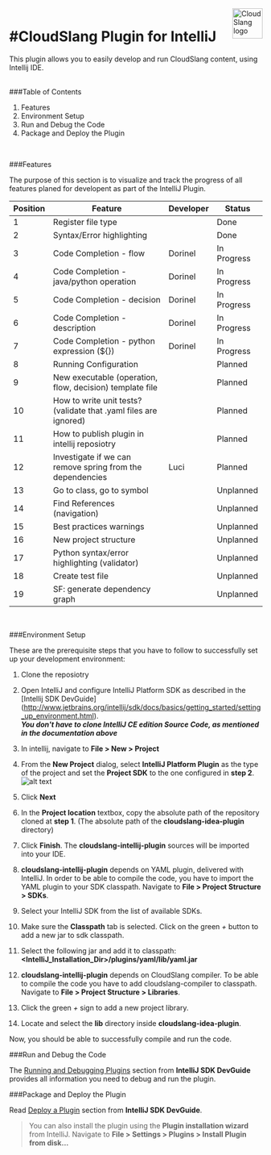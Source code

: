 <a href="http://cloudslang.io/">
    <img src="https://camo.githubusercontent.com/ece898cfb3a9cc55353e7ab5d9014cc314af0234/687474703a2f2f692e696d6775722e636f6d2f696849353630562e706e67" alt="CloudSlang logo" title="CloudSlang" align="right" height="60" />
</a>

#CloudSlang Plugin for IntelliJ  
================================
  
This plugin allows you to easily develop and run CloudSlang content, using Intellij IDE.  
<br />

###Table of Contents

1. Features
2. Environment Setup 
3. Run and Debug the Code
4. Package and Deploy the Plugin
<br />


###Features

The purpose of this section is to visualize and track the progress of all features planed for developent as part of the IntelliJ Plugin.

| Position | Feature | Developer | Status |
| -------- | ------- | --------- | ------ |
| 1 | Register file type | | Done
| 2 | Syntax/Error highlighting | | Done |
| 3 | Code Completion - flow | Dorinel | In Progress |
| 4 | Code Completion - java/python operation | Dorinel | In Progress |
| 5 | Code Completion - decision | Dorinel | In Progress |
| 6 | Code Completion - description | Dorinel | In Progress |
| 7 | Code Completion - python expression (${}) | Dorinel | In Progress |
| 8 | Running Configuration | | Planned |
| 9 | New executable (operation, flow, decision) template file | | Planned |
| 10 | How to write unit tests? (validate that .yaml files are ignored) | | Planned |
| 11 | How to publish plugin in intellij reposiotry | | Planned |
| 12 | Investigate if we can remove spring from the dependencies | Luci | Planned |
| 13 | Go to class, go to symbol | | Unplanned |
| 14 | Find References (navigation) | | Unplanned |
| 15 | Best practices warnings | | Unplanned |
| 16 | New project structure | | Unplanned |
| 17 | Python syntax/error highlighting (validator) | | Unplanned |
| 18 | Create test file | | Unplanned |
| 19 | SF: generate dependency graph | | Unplanned |  
<br />


###Environment Setup

These are the prerequisite steps that you have to follow to successfully set up your development environment:  
  
1. Clone the reposiotry  
  
2. Open IntelliJ and configure IntelliJ Platform SDK as described in the [Intellij SDK DevGuide] (http://www.jetbrains.org/intellij/sdk/docs/basics/getting_started/setting_up_environment.html).  
*__You don't have to clone IntelliJ CE edition Source Code, as mentioned in the documentation above__*  
  
3. In intellij, navigate to __File > New > Project__  
  
4. From the __New Project__ dialog, select __IntelliJ Platform Plugin__ as the type of the project and set the __Project SDK__ to the one configured in __step 2__.  
![alt text](http://www.jetbrains.org/intellij/sdk/docs/basics/getting_started/img/new_project_wizard.png, "Create New Project Wizard")
  
5. Click __Next__  
  
6. In the __Project location__ textbox, copy the absolute path of the repository cloned at __step 1__. (The absolute path of the __cloudslang-idea-plugin__ directory)  
  
7. Click __Finish__. The __cloudslang-intellij-plugin__ sources will be imported into your IDE.  
  
8. __cloudslang-intellij-plugin__ depends on YAML plugin, delivered with IntelliJ. In order to be able to compile the code, you have to import the YAML plugin to your SDK classpath. Navigate to __File > Project Structure > SDKs__.  
  
9. Select your IntelliJ SDK from the list of available SDKs.  
  
10. Make sure the __Classpath__ tab is selected. Click on the green *+* button to add a new jar to sdk classpath.  
  
12. Select the following jar and add it to classpath: __<IntelliJ_Installation_Dir>/plugins/yaml/lib/yaml.jar__  
  
13. __cloudslang-intellij-plugin__ depends on CloudSlang compiler. To be able to compile the code you have to add cloudslang-compiler to classpath. Navigate to __File > Project Structure > Libraries__.  
  
14. Click the green *+* sign to add a new project library.  
  
15. Locate and select the __lib__ directory inside __cloudslang-idea-plugin__.  
  
Now, you should be able to successfully compile and run the code.
<br />


###Run and Debug the Code

The [Running and Debugging Plugins](http://www.jetbrains.org/intellij/sdk/docs/basics/getting_started/running_and_debugging_a_plugin.html) section from __IntelliJ SDK DevGuide__ provides all information you need to debug and run the plugin.
<br />


###Package and Deploy the Plugin

Read [Deploy a  Plugin](http://www.jetbrains.org/intellij/sdk/docs/basics/getting_started/deploying_plugin.html) section from __IntelliJ SDK DevGuide__.  
> You can also install the plugin using the __Plugin installation wizard__ from IntelliJ. Navigate to __File > Settings > Plugins > Install Plugin from disk...__


